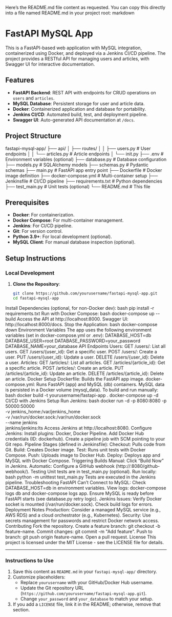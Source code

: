 Here’s the README.md file content as requested. You can copy this directly into a file named README.md in your project root:
markdown
# FastAPI MySQL App

This is a FastAPI-based web application with MySQL integration, containerized using Docker, and deployed via a Jenkins CI/CD pipeline. The project provides a RESTful API for managing users and articles, with Swagger UI for interactive documentation.

## Features
- **FastAPI Backend**: REST API with endpoints for CRUD operations on `users` and `articles`.
- **MySQL Database**: Persistent storage for user and article data.
- **Docker**: Containerized application and database for portability.
- **Jenkins CI/CD**: Automated build, test, and deployment pipeline.
- **Swagger UI**: Auto-generated API documentation at `/docs`.

## Project Structure
fastapi-mysql-app/
├── api/
│   ├── routes/
│   │   ├── users.py        # User endpoints
│   │   └── articles.py     # Article endpoints
│   └── init.py
├── .env                    # Environment variables (optional)
├── database.py             # Database configuration
├── models.py               # SQLAlchemy models
├── schemas.py              # Pydantic schemas
├── main.py                 # FastAPI app entry point
├── Dockerfile              # Docker image definition
├── docker-compose.yml      # Multi-container setup
├── Jenkinsfile             # CI/CD pipeline
├── requirements.txt        # Python dependencies
├── test_main.py            # Unit tests (optional)
└── README.md               # This file

## Prerequisites
- **Docker**: For containerization.
- **Docker Compose**: For multi-container management.
- **Jenkins**: For CI/CD pipeline.
- **Git**: For version control.
- **Python 3.9+**: For local development (optional).
- **MySQL Client**: For manual database inspection (optional).

## Setup Instructions

### Local Development
1. **Clone the Repository**:
   ```bash
   git clone https://github.com/yourusername/fastapi-mysql-app.git
   cd fastapi-mysql-app
Install Dependencies (optional, for non-Docker dev):
bash
pip install -r requirements.txt
Run with Docker Compose:
bash
docker-compose up --build
Access the API at http://localhost:8000.
Swagger UI: http://localhost:8000/docs.
Stop the Application:
bash
docker-compose down
Environment Variables
The app uses the following environment variables (set in docker-compose.yml or .env):
DATABASE_HOST=db
DATABASE_USER=root
DATABASE_PASSWORD=your_password
DATABASE_NAME=your_database
API Endpoints
Users:
GET /users/: List all users.
GET /users/{user_id}: Get a specific user.
POST /users/: Create a user.
PUT /users/{user_id}: Update a user.
DELETE /users/{user_id}: Delete a user.
Articles:
GET /articles/: List all articles.
GET /articles/{article_id}: Get a specific article.
POST /articles/: Create an article.
PUT /articles/{article_id}: Update an article.
DELETE /articles/{article_id}: Delete an article.
Docker Setup
Dockerfile: Builds the FastAPI app image.
docker-compose.yml: Runs FastAPI (app) and MySQL (db) containers.
MySQL data is persisted in a Docker volume (mysql_data).
To build and run manually:
bash
docker build -t yourusername/fastapi-app .
docker-compose up -d
CI/CD with Jenkins
Setup
Run Jenkins:
bash
docker run -d -p 8080:8080 -p 50000:50000 \
    -v jenkins_home:/var/jenkins_home \
    -v /var/run/docker.sock:/var/run/docker.sock \
    --name jenkins \
    jenkins/jenkins:lts
Access Jenkins at http://localhost:8080.
Configure Jenkins:
Install plugins: Docker, Docker Pipeline.
Add Docker Hub credentials (ID: dockerhub).
Create a pipeline job with SCM pointing to your Git repo.
Pipeline Stages (defined in Jenkinsfile):
Checkout: Pulls code from Git.
Build: Creates Docker image.
Test: Runs unit tests with Docker Compose.
Push: Uploads image to Docker Hub.
Deploy: Deploys app and MySQL with Docker Compose.
Triggering Builds
Manual: Click “Build Now” in Jenkins.
Automatic: Configure a GitHub webhook (http://<jenkins-url>:8080/github-webhook/).
Testing
Unit tests are in test_main.py (optional).
Run locally:
bash
python -m unittest test_main.py
Tests are executed in the Jenkins pipeline.
Troubleshooting
FastAPI Can’t Connect to MySQL:
Check DATABASE_HOST=db in environment variables.
View logs: docker-compose logs db and docker-compose logs app.
Ensure MySQL is ready before FastAPI starts (see database.py retry logic).
Jenkins Issues:
Verify Docker socket is mounted (/var/run/docker.sock).
Check build logs for errors.
Deployment Notes
Production: Consider a managed MySQL service (e.g., AWS RDS) and a cloud orchestrator (e.g., Kubernetes).
Security: Use secrets management for passwords and restrict Docker network access.
Contributing
Fork the repository.
Create a feature branch: git checkout -b feature-name.
Commit changes: git commit -m "Add feature".
Push to branch: git push origin feature-name.
Open a pull request.
License
This project is licensed under the MIT License - see the LICENSE file for details.

---

### Instructions to Use
1. Save this content as `README.md` in your `fastapi-mysql-app/` directory.
2. Customize placeholders:
   - Replace `yourusername` with your GitHub/Docker Hub username.
   - Update the Git repository URL (`https://github.com/yourusername/fastapi-mysql-app.git`).
   - Change `your_password` and `your_database` to match your setup.
3. If you add a `LICENSE` file, link it in the README; otherwise, remove that section.

